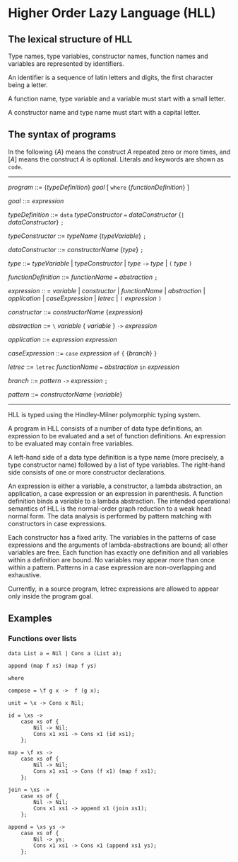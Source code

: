 # Higher Order Lazy Language (HLL) #

## The lexical structure of HLL ##

Type names, type variables, constructor names, function names and variables are 
represented by identifiers.

An identifier is a sequence of latin letters and digits, the first character
being a letter.

A function name, type variable and a variable must start with a small letter.

A constructor name and type name must start with a capital letter.

## The syntax of programs ##

In the following {*A*} means the construct *A* repeated zero or more times,
and [*A*] means the construct *A* is optional. Literals and keywords are 
shown as `code`.

---

*program* ::= {*typeDefinition*} *goal* [ `where` {*functionDefinition*} ]

*goal* ::= *expression*

*typeDefinition* ::= `data` *typeConstructor* `=` *dataConstructor* {`|` *dataConstructor*} `;`

*typeConstructor* ::= *typeName* {*typeVariable*} `;`

*dataConstructor* ::= *constructorName* {*type*} `;`

*type* ::= *typeVariable* \| *typeConstructor* \| *type* `->` *type* \| `(` *type* `)`

*functionDefinition* ::= *functionName* `=` *abstraction* `;`

*expression* :: = *variable* \| *constructor* \| *functionName* \| *abstraction* \| *application* \| *caseExpression* \| *letrec* | `(` *expression* `)`

*constructor* ::= *constructorName* {*expression*}

*abstraction* ::= `\` *variable* { *variable* } `->` *expression*

*application* ::= *expression* *expression*

*caseExpression* ::= `case` *expression* `of` `{` {*branch*} `}`

*letrec* ::= `letrec` *functionName* `=` *abstraction* `in` *expression*

*branch* ::= *pattern* `->` *expression* `;`

*pattern* ::= *constructorName* {*variable*}

---

HLL is typed using the Hindley-Milner polymorphic typing system.

A program in HLL consists of a number of data type definitions, an expression to 
be evaluated and a set of function definitions. An expression to be evaluated 
may contain free variables.

A left-hand side of a data type definition is a type name (more precisely, a
type constructor name) followed by a list of type variables. The right-hand side
consists of one or more constructor declarations.

An expression is either a variable, a constructor, a lambda abstraction, an 
application, a case expression or an expression in parenthesis. A function 
definition binds a variable to a lambda abstraction. The intended operational 
semantics of HLL is the normal-order graph reduction to a weak head normal 
form. The data analysis is performed by pattern matching with constructors in 
case expressions.

Each constructor has a fixed arity. The variables in the patterns of case 
expressions and the arguments of lambda-abstractions are bound; all other 
variables are free. Each function has exactly one definition and all variables 
within a definition are bound. No variables may appear more than once within a 
pattern. Patterns in a case expression are non-overlapping and exhaustive.

Currently, in a source program, letrec expressions are allowed to appear only 
inside the program goal.

## Examples ##

### Functions over lists ###

```
data List a = Nil | Cons a (List a);

append (map f xs) (map f ys)

where

compose = \f g x ->  f (g x);

unit = \x -> Cons x Nil;

id = \xs ->
    case xs of {
        Nil -> Nil;
        Cons x1 xs1 -> Cons x1 (id xs1);
    };

map = \f xs ->
    case xs of {
        Nil -> Nil;
        Cons x1 xs1 -> Cons (f x1) (map f xs1);
    };

join = \xs ->
    case xs of { 
        Nil -> Nil;
        Cons x1 xs1 -> append x1 (join xs1);
    };

append = \xs ys ->
    case xs of {
        Nil -> ys;
        Cons x1 xs1 -> Cons x1 (append xs1 ys);
    };
```
